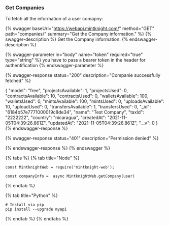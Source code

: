 ### Get Companies

To fetch all the information of a user comapny: 

{% swagger baseUrl="https://webapi.mintknight.com/" method="GET" path="companies/" summary="Get the Company information." %} {% swagger-description %} Get the Company information. {% endswagger-description %}

{% swagger-parameter in="body" name="token" required="true" type="string" %} you have to pass a bearer token in the header for authentification {% endswagger-parameter %}

{% swagger-response status="200" description="Companie successfully fetched" %}

{
    "model": "free",
    "projectsAvailable": 1,
    "projectsUsed": 0,
    "contractsAvailable": 10,
    "contractsUsed": 0,
    "walletsAvailable": 100,
    "walletsUsed": 0,
    "mintsAvailable": 100,
    "mintsUsed": 0,
    "uploadsAvailable": 10,
    "uploadUsed": 0,
    "transfersAvailable": 1,
    "transfersUsed": 0,
    "_id": "6184b57e7771000019c8de34",
    "name": "Test Company",
    "taxId": "2222222",
    "country": "nicaragua",
    "createdAt": "2021-11-05T04:39:26.861Z",
    "updatedAt": "2021-11-05T04:39:26.861Z",
    "__v": 0
}
{% endswagger-response %}

{% swagger-response status="401" description="Permission denied" %}

{% endswagger-response %} {% endswagger %}


{% tabs %}
{% tab title="Node" %}
```
const MintknightWeb = require('mintknight-web');

const companyInfo =  async MintknightWeb.getCompany(user) 
```
{% endtab %}

{% tab title="Python" %}
```
# Install via pip
pip install --upgrade myapi
```
{% endtab %}
{% endtabs %}

